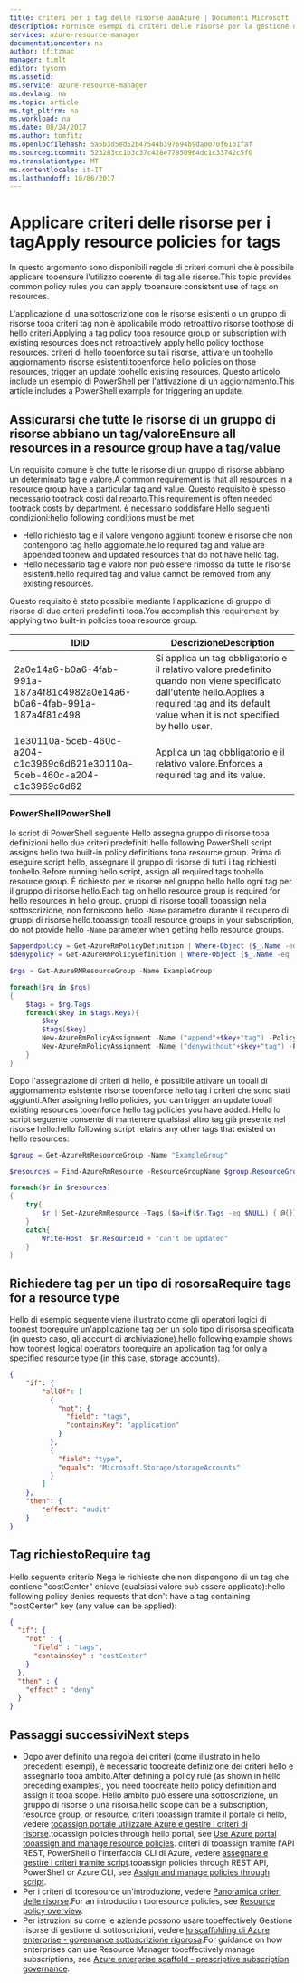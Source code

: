 ```yaml
---
title: criteri per i tag delle risorse aaaAzure | Documenti Microsoft
description: Fornisce esempi di criteri delle risorse per la gestione dei tag delle risorse
services: azure-resource-manager
documentationcenter: na
author: tfitzmac
manager: timlt
editor: tysonn
ms.assetid: 
ms.service: azure-resource-manager
ms.devlang: na
ms.topic: article
ms.tgt_pltfrm: na
ms.workload: na
ms.date: 08/24/2017
ms.author: tomfitz
ms.openlocfilehash: 5a5b3d5ed52b47544b397694b9da0070f61b1faf
ms.sourcegitcommit: 523283cc1b3c37c428e77850964dc1c33742c5f0
ms.translationtype: MT
ms.contentlocale: it-IT
ms.lasthandoff: 10/06/2017
---
```

# <a name="apply-resource-policies-for-tags"></a><span data-ttu-id="7e5dd-103">Applicare criteri delle risorse per i tag</span><span class="sxs-lookup"><span data-stu-id="7e5dd-103">Apply resource policies for tags</span></span>

<span data-ttu-id="7e5dd-104">In questo argomento sono disponibili regole di criteri comuni che è possibile applicare tooensure l'utilizzo coerente di tag alle risorse.</span><span class="sxs-lookup"><span data-stu-id="7e5dd-104">This topic provides common policy rules you can apply tooensure consistent use of tags on resources.</span></span>

<span data-ttu-id="7e5dd-105">L'applicazione di una sottoscrizione con le risorse esistenti o un gruppo di risorse tooa criteri tag non è applicabile modo retroattivo risorse toothose di hello criteri.</span><span class="sxs-lookup"><span data-stu-id="7e5dd-105">Applying a tag policy tooa resource group or subscription with existing resources does not retroactively apply hello policy toothose resources.</span></span> <span data-ttu-id="7e5dd-106">criteri di hello tooenforce su tali risorse, attivare un toohello aggiornamento risorse esistenti.</span><span class="sxs-lookup"><span data-stu-id="7e5dd-106">tooenforce hello policies on those resources, trigger an update toohello existing resources.</span></span> <span data-ttu-id="7e5dd-107">Questo articolo include un esempio di PowerShell per l'attivazione di un aggiornamento.</span><span class="sxs-lookup"><span data-stu-id="7e5dd-107">This article includes a PowerShell example for triggering an update.</span></span>

## <a name="ensure-all-resources-in-a-resource-group-have-a-tagvalue"></a><span data-ttu-id="7e5dd-108">Assicurarsi che tutte le risorse di un gruppo di risorse abbiano un tag/valore</span><span class="sxs-lookup"><span data-stu-id="7e5dd-108">Ensure all resources in a resource group have a tag/value</span></span>

<span data-ttu-id="7e5dd-109">Un requisito comune è che tutte le risorse di un gruppo di risorse abbiano un determinato tag e valore.</span><span class="sxs-lookup"><span data-stu-id="7e5dd-109">A common requirement is that all resources in a resource group have a particular tag and value.</span></span> <span data-ttu-id="7e5dd-110">Questo requisito è spesso necessario tootrack costi dal reparto.</span><span class="sxs-lookup"><span data-stu-id="7e5dd-110">This requirement is often needed tootrack costs by department.</span></span> <span data-ttu-id="7e5dd-111">è necessario soddisfare Hello seguenti condizioni:</span><span class="sxs-lookup"><span data-stu-id="7e5dd-111">hello following conditions must be met:</span></span>

* <span data-ttu-id="7e5dd-112">Hello richiesto tag e il valore vengono aggiunti toonew e risorse che non contengono tag hello aggiornate.</span><span class="sxs-lookup"><span data-stu-id="7e5dd-112">hello required tag and value are appended toonew and updated resources that do not have hello tag.</span></span>
* <span data-ttu-id="7e5dd-113">Hello necessario tag e valore non può essere rimosso da tutte le risorse esistenti.</span><span class="sxs-lookup"><span data-stu-id="7e5dd-113">hello required tag and value cannot be removed from any existing resources.</span></span>

<span data-ttu-id="7e5dd-114">Questo requisito è stato possibile mediante l'applicazione di gruppo di risorse di due criteri predefiniti tooa.</span><span class="sxs-lookup"><span data-stu-id="7e5dd-114">You accomplish this requirement by applying two built-in policies tooa resource group.</span></span>

| <span data-ttu-id="7e5dd-115">ID</span><span class="sxs-lookup"><span data-stu-id="7e5dd-115">ID</span></span> | <span data-ttu-id="7e5dd-116">Descrizione</span><span class="sxs-lookup"><span data-stu-id="7e5dd-116">Description</span></span> |
| ---- | ---- |
| <span data-ttu-id="7e5dd-117">2a0e14a6-b0a6-4fab-991a-187a4f81c498</span><span class="sxs-lookup"><span data-stu-id="7e5dd-117">2a0e14a6-b0a6-4fab-991a-187a4f81c498</span></span> | <span data-ttu-id="7e5dd-118">Si applica un tag obbligatorio e il relativo valore predefinito quando non viene specificato dall'utente hello.</span><span class="sxs-lookup"><span data-stu-id="7e5dd-118">Applies a required tag and its default value when it is not specified by hello user.</span></span> |
| <span data-ttu-id="7e5dd-119">1e30110a-5ceb-460c-a204-c1c3969c6d62</span><span class="sxs-lookup"><span data-stu-id="7e5dd-119">1e30110a-5ceb-460c-a204-c1c3969c6d62</span></span> | <span data-ttu-id="7e5dd-120">Applica un tag obbligatorio e il relativo valore.</span><span class="sxs-lookup"><span data-stu-id="7e5dd-120">Enforces a required tag and its value.</span></span> |

### <a name="powershell"></a><span data-ttu-id="7e5dd-121">PowerShell</span><span class="sxs-lookup"><span data-stu-id="7e5dd-121">PowerShell</span></span>

<span data-ttu-id="7e5dd-122">lo script di PowerShell seguente Hello assegna gruppo di risorse tooa definizioni hello due criteri predefiniti.</span><span class="sxs-lookup"><span data-stu-id="7e5dd-122">hello following PowerShell script assigns hello two built-in policy definitions tooa resource group.</span></span> <span data-ttu-id="7e5dd-123">Prima di eseguire script hello, assegnare il gruppo di risorse di tutti i tag richiesti toohello.</span><span class="sxs-lookup"><span data-stu-id="7e5dd-123">Before running hello script, assign all required tags toohello resource group.</span></span> <span data-ttu-id="7e5dd-124">È richiesto per le risorse nel gruppo hello hello ogni tag per il gruppo di risorse hello.</span><span class="sxs-lookup"><span data-stu-id="7e5dd-124">Each tag on hello resource group is required for hello resources in hello group.</span></span> <span data-ttu-id="7e5dd-125">gruppi di risorse tooall tooassign nella sottoscrizione, non forniscono hello `-Name` parametro durante il recupero di gruppi di risorse hello.</span><span class="sxs-lookup"><span data-stu-id="7e5dd-125">tooassign tooall resource groups in your subscription, do not provide hello `-Name` parameter when getting hello resource groups.</span></span>

```powershell
$appendpolicy = Get-AzureRmPolicyDefinition | Where-Object {$_.Name -eq '2a0e14a6-b0a6-4fab-991a-187a4f81c498'}
$denypolicy = Get-AzureRmPolicyDefinition | Where-Object {$_.Name -eq '1e30110a-5ceb-460c-a204-c1c3969c6d62'}

$rgs = Get-AzureRMResourceGroup -Name ExampleGroup

foreach($rg in $rgs)
{
    $tags = $rg.Tags
    foreach($key in $tags.Keys){
        $key 
        $tags[$key]
        New-AzureRmPolicyAssignment -Name ("append"+$key+"tag") -PolicyDefinition $appendpolicy -Scope $rg.ResourceId -tagName $key -tagValue  $tags[$key]
        New-AzureRmPolicyAssignment -Name ("denywithout"+$key+"tag") -PolicyDefinition $denypolicy -Scope $rg.ResourceId -tagName $key -tagValue  $tags[$key]
    }
}
```

<span data-ttu-id="7e5dd-126">Dopo l'assegnazione di criteri di hello, è possibile attivare un tooall di aggiornamento esistente risorse tooenforce hello tag i criteri che sono stati aggiunti.</span><span class="sxs-lookup"><span data-stu-id="7e5dd-126">After assigning hello policies, you can trigger an update tooall existing resources tooenforce hello tag policies you have added.</span></span> <span data-ttu-id="7e5dd-127">Hello lo script seguente consente di mantenere qualsiasi altro tag già presente nel risorse hello:</span><span class="sxs-lookup"><span data-stu-id="7e5dd-127">hello following script retains any other tags that existed on hello resources:</span></span>

```powershell
$group = Get-AzureRmResourceGroup -Name "ExampleGroup" 

$resources = Find-AzureRmResource -ResourceGroupName $group.ResourceGroupName 

foreach($r in $resources)
{
    try{
        $r | Set-AzureRmResource -Tags ($a=if($r.Tags -eq $NULL) { @{}} else {$r.Tags}) -Force -UsePatchSemantics
    }
    catch{
        Write-Host  $r.ResourceId + "can't be updated"
    }
}
```

## <a name="require-tags-for-a-resource-type"></a><span data-ttu-id="7e5dd-128">Richiedere tag per un tipo di rosorsa</span><span class="sxs-lookup"><span data-stu-id="7e5dd-128">Require tags for a resource type</span></span>
<span data-ttu-id="7e5dd-129">Hello di esempio seguente viene illustrato come gli operatori logici di toonest toorequire un'applicazione tag per un solo tipo di risorsa specificata (in questo caso, gli account di archiviazione).</span><span class="sxs-lookup"><span data-stu-id="7e5dd-129">hello following example shows how toonest logical operators toorequire an application tag for only a specified resource type (in this case, storage accounts).</span></span>

```json
{
    "if": {
        "allOf": [
          {
            "not": {
              "field": "tags",
              "containsKey": "application"
            }
          },
          {
            "field": "type",
            "equals": "Microsoft.Storage/storageAccounts"
          }
        ]
    },
    "then": {
        "effect": "audit"
    }
}
```

## <a name="require-tag"></a><span data-ttu-id="7e5dd-130">Tag richiesto</span><span class="sxs-lookup"><span data-stu-id="7e5dd-130">Require tag</span></span>
<span data-ttu-id="7e5dd-131">Hello seguente criterio Nega le richieste che non dispongono di un tag che contiene "costCenter" chiave (qualsiasi valore può essere applicato):</span><span class="sxs-lookup"><span data-stu-id="7e5dd-131">hello following policy denies requests that don't have a tag containing "costCenter" key (any value can be applied):</span></span>

```json
{
  "if": {
    "not" : {
      "field" : "tags",
      "containsKey" : "costCenter"
    }
  },
  "then" : {
    "effect" : "deny"
  }
}
```

## <a name="next-steps"></a><span data-ttu-id="7e5dd-132">Passaggi successivi</span><span class="sxs-lookup"><span data-stu-id="7e5dd-132">Next steps</span></span>
* <span data-ttu-id="7e5dd-133">Dopo aver definito una regola dei criteri (come illustrato in hello precedenti esempi), è necessario toocreate definizione dei criteri hello e assegnarlo tooa ambito.</span><span class="sxs-lookup"><span data-stu-id="7e5dd-133">After defining a policy rule (as shown in hello preceding examples), you need toocreate hello policy definition and assign it tooa scope.</span></span> <span data-ttu-id="7e5dd-134">Hello ambito può essere una sottoscrizione, un gruppo di risorse o una risorsa.</span><span class="sxs-lookup"><span data-stu-id="7e5dd-134">hello scope can be a subscription, resource group, or resource.</span></span> <span data-ttu-id="7e5dd-135">criteri tooassign tramite il portale di hello, vedere [tooassign portale utilizzare Azure e gestire i criteri di risorse](resource-manager-policy-portal.md).</span><span class="sxs-lookup"><span data-stu-id="7e5dd-135">tooassign policies through hello portal, see [Use Azure portal tooassign and manage resource policies](resource-manager-policy-portal.md).</span></span> <span data-ttu-id="7e5dd-136">criteri di tooassign tramite l'API REST, PowerShell o l'interfaccia CLI di Azure, vedere [assegnare e gestire i criteri tramite script](resource-manager-policy-create-assign.md).</span><span class="sxs-lookup"><span data-stu-id="7e5dd-136">tooassign policies through REST API, PowerShell or Azure CLI, see [Assign and manage policies through script](resource-manager-policy-create-assign.md).</span></span>
* <span data-ttu-id="7e5dd-137">Per i criteri di tooresource un'introduzione, vedere [Panoramica criteri delle risorse](resource-manager-policy.md).</span><span class="sxs-lookup"><span data-stu-id="7e5dd-137">For an introduction tooresource policies, see [Resource policy overview](resource-manager-policy.md).</span></span>
* <span data-ttu-id="7e5dd-138">Per istruzioni su come le aziende possono usare tooeffectively Gestione risorse di gestione di sottoscrizioni, vedere [lo scaffolding di Azure enterprise - governance sottoscrizione rigorosa](resource-manager-subscription-governance.md).</span><span class="sxs-lookup"><span data-stu-id="7e5dd-138">For guidance on how enterprises can use Resource Manager tooeffectively manage subscriptions, see [Azure enterprise scaffold - prescriptive subscription governance](resource-manager-subscription-governance.md).</span></span>


